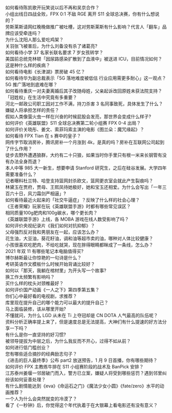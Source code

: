 如何看待陈凯歌开玩笑说以后不再和吴京合作？  
小组出线日四战全败，FPX 0:1 不敌 RGE 离开 S11 全球总决赛，你有什么想说的？  
劳斯莱斯请网红晚晚做推广被吐槽，这对劳斯莱斯有什么影响？代言人「翻车」品牌应该受牵连吗？  
为什么沈阳人那么爱吃鸡架？  
关羽张飞被害后，为什么刘备没有杀了诸葛亮?  
如何看待小学 37 名家长联名要求 7 岁女孩转学？  
美国前总统克林顿「因尿路感染扩散到了血液中」被送进 ICU，目前情况如何？这是种什么样的疾病？  
如何看待电影《长津湖》票房破 45 亿？  
如何看待华为副总裁表示「5G 落地难度被低估 行业应用需更多耐心」这一观点？5G 推广落地到底难在哪？  
如何看待重庆一对夫妻离婚后其子改随母姓，父亲起诉改回原姓未获法院支持？「冠姓权」在生活中究竟有多重要？  
河北一邮政公司职工因对工作不满，持刀杀害 3 名同事致死，具体发生了什么？嫌疑人将承担怎样的责任？  
假如人类像萤火虫一样在兴奋的时候屁股会发亮，那世界会变成什么样子?  
如何评价《英雄联盟》S11 全球总决赛第二轮小组赛 FPX 0-4 出局？  
如何评价关晓彤、姜文、索菲玛索主演的电影《图兰朵：魔咒缘起》？  
如何看待 FPX Tian 在 s 赛中的皇子？  
网传字节取消房补，腾讯房补一个月涨到 4k，是真的吗？房补在互联网公司起到了什么作用？  
徒步去野外遭遇狼群，大约有二十只狼，如果当时你手里只有根一米来长钢管有没有办法全身而退？  
本人中等 985 大一新生，想要申请 Stanford 研究生，之后在硅谷发展。大学四年需要准备什么？  
记者曝料杜兰特、哈登支持篮网封杀欧文，篮网更衣室会就此产生裂痕吗？  
林黛玉在贾府，贾母、王熙凤待她极好，她和宝玉还相爱。为什么会写出「一年三百六十日，风刀霜剑严相逼」?  
如何看待最近火起来的「社交牛逼症」？反映了什么样的社会心理？  
《王者荣耀》玩家在玩《英雄联盟手游》时都有哪些常见误区？  
相同质量100g肥肉和100g碳水，哪个更长肉？  
《英雄联盟手游》上线，各 MOBA 游戏在线人数受影响了吗？  
如何评价央视纪录片《我们如何对抗抑郁》？  
父母强烈反对我和男朋友在一起，应该怎么办？  
花生油，大豆油，葵花籽油，调和油等超市卖的油，哪种对人体比较健康？  
小孩很喜欢吃肥肉，不给吃就哭，现在胖得眼睛都眯成了一条线，怎么办？  
2021 年双 11 有哪些笔记本电脑值得买?  
博尔赫斯最让你惊艳的一句诗是什么？  
考研英语作文模板什么时候开始背诵比较好？  
如何以「那天，我躺在棺材里」为开头写一个故事?  
换工作太频繁有影响吗？  
买什么样的枕头对颈椎最好？  
如何评价国产动画《一人之下》第四季第五集？  
你们心中最好看的电视剧，求推荐？  
库里现在提升自己的哪个能力可以最大的提升自己？  
马上面临装修，该从哪里开始?  
不懂就问，为什么 LGD 从未在 Ti 上夺冠却是 CN DOTA 人气最高的队伍呢？  
资料分析正确率提上来了，但是速度总是无法提高，大神们有什么提速的好方法分享一下吗？  
有什么是你一直坚持的好习惯?  
被领导提拔为中层之后，为什么我反而不开心，过得不如从前？  
如何进行低门槛创业？  
您有哪些适合摘抄的经典励志句子？  
《进击的巨人最终季》公布 part2 放送预告，1 月 9 日首播，你有哪些期待？  
如何评价 FPX 主教练牛排在 S11 小组赛阶段的战术及 BanPick 安排？  
江苏泰州姜堰一邻居破门而入，警方已立案，嫌疑人将受到哪些惩罚？遇到邻里纠纷该如何妥善处理？  
有什么剧情能达到《eva》《命运石之门》《魔法少女小圆》《fate/zero》水平的动画推荐？  
一个人为什么会突然就变的冷漠了？  
看了《一秒钟》后，你觉得这个年代执着于在大银幕上看电影还有没有意义？  
